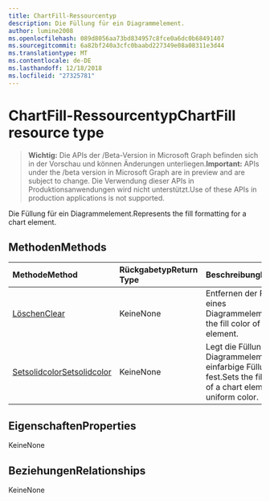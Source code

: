 ```yaml
---
title: ChartFill-Ressourcentyp
description: Die Füllung für ein Diagrammelement.
author: lumine2008
ms.openlocfilehash: 089d8056aa73bd834957c8fce0a6dc0b68491407
ms.sourcegitcommit: 6a82bf240a3cfc0baabd227349e08a08311e3d44
ms.translationtype: MT
ms.contentlocale: de-DE
ms.lasthandoff: 12/18/2018
ms.locfileid: "27325781"
---
```

# <a name="chartfill-resource-type"></a><span data-ttu-id="11834-103">ChartFill-Ressourcentyp</span><span class="sxs-lookup"><span data-stu-id="11834-103">ChartFill resource type</span></span>

> <span data-ttu-id="11834-104">**Wichtig:** Die APIs der /Beta-Version in Microsoft Graph befinden sich in der Vorschau und können Änderungen unterliegen.</span><span class="sxs-lookup"><span data-stu-id="11834-104">**Important:** APIs under the /beta version in Microsoft Graph are in preview and are subject to change.</span></span> <span data-ttu-id="11834-105">Die Verwendung dieser APIs in Produktionsanwendungen wird nicht unterstützt.</span><span class="sxs-lookup"><span data-stu-id="11834-105">Use of these APIs in production applications is not supported.</span></span>

<span data-ttu-id="11834-106">Die Füllung für ein Diagrammelement.</span><span class="sxs-lookup"><span data-stu-id="11834-106">Represents the fill formatting for a chart element.</span></span>


## <a name="methods"></a><span data-ttu-id="11834-107">Methoden</span><span class="sxs-lookup"><span data-stu-id="11834-107">Methods</span></span>

| <span data-ttu-id="11834-108">Methode</span><span class="sxs-lookup"><span data-stu-id="11834-108">Method</span></span>           | <span data-ttu-id="11834-109">Rückgabetyp</span><span class="sxs-lookup"><span data-stu-id="11834-109">Return Type</span></span>    |<span data-ttu-id="11834-110">Beschreibung</span><span class="sxs-lookup"><span data-stu-id="11834-110">Description</span></span>|
|:---------------|:--------|:----------|
|[<span data-ttu-id="11834-111">Löschen</span><span class="sxs-lookup"><span data-stu-id="11834-111">Clear</span></span>](../api/chartfill-clear.md)|<span data-ttu-id="11834-112">Keine</span><span class="sxs-lookup"><span data-stu-id="11834-112">None</span></span>|<span data-ttu-id="11834-113">Entfernen der Füllfarbe eines Diagrammelements</span><span class="sxs-lookup"><span data-stu-id="11834-113">Clear the fill color of a chart element.</span></span>|
|[<span data-ttu-id="11834-114">Setsolidcolor</span><span class="sxs-lookup"><span data-stu-id="11834-114">Setsolidcolor</span></span>](../api/chartfill-setsolidcolor.md)|<span data-ttu-id="11834-115">Keine</span><span class="sxs-lookup"><span data-stu-id="11834-115">None</span></span>|<span data-ttu-id="11834-116">Legt die Füllung eines Diagrammelements auf einfarbige Füllung fest.</span><span class="sxs-lookup"><span data-stu-id="11834-116">Sets the fill formatting of a chart element to a uniform color.</span></span>|

## <a name="properties"></a><span data-ttu-id="11834-117">Eigenschaften</span><span class="sxs-lookup"><span data-stu-id="11834-117">Properties</span></span>
<span data-ttu-id="11834-118">Keine</span><span class="sxs-lookup"><span data-stu-id="11834-118">None</span></span>

## <a name="relationships"></a><span data-ttu-id="11834-119">Beziehungen</span><span class="sxs-lookup"><span data-stu-id="11834-119">Relationships</span></span>
<span data-ttu-id="11834-120">Keine</span><span class="sxs-lookup"><span data-stu-id="11834-120">None</span></span>


<!-- uuid: 8fcb5dbc-d5aa-4681-8e31-b001d5168d79
2015-10-25 14:57:30 UTC -->
<!-- {
  "type": "#page.annotation",
  "description": "ChartFill resource",
  "keywords": "",
  "section": "documentation",
  "tocPath": ""
}-->
